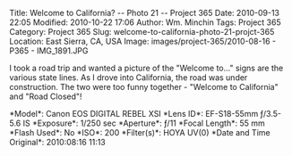 Title: Welcome to California? -- Photo 21 -- Project 365
Date: 2010-09-13 22:05
Modified: 2010-10-22 17:06
Author: Wm. Minchin
Tags: Project 365
Category: Project 365
Slug: welcome-to-california-photo-21-projct-365
Location: East Sierra, CA, USA
Image: images/project-365/2010-08-16 - P365 - IMG_1891.JPG

I took a road trip and wanted a picture of the "Welcome to..." signs are
the various state lines. As I drove into California, the road was under
construction. The two were too funny together - "Welcome to California"
and "Road Closed"!

<div markdown=1 class="photo-infobox">
*Model*:  Canon EOS DIGITAL REBEL XSI  
*Lens ID*: EF-S18-55mm ƒ/3.5-5.6 IS  
*Exposure*: 1/250 sec  
*Aperture*: ƒ/11  
*Focal Length*: 55 mm  
*Flash Used*: No  
*ISO*: 200  
*Filter(s)*: HOYA UV(0)  
*Date and Time Original*: 2010:08:16 11:13
</div>
